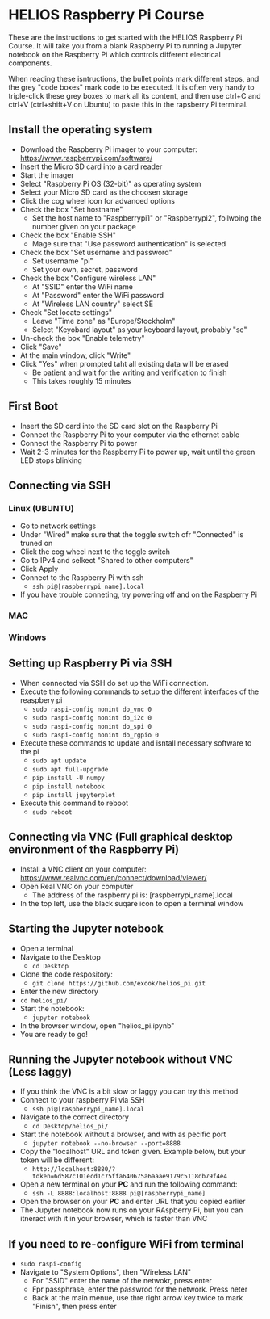 # HELIOS Raspberry Pi Course
These are the instructions to get started with the HELIOS Raspberry Pi Course. It will take you from a blank Raspberry Pi to running a Jupyter notebook on the Raspberry Pi which controls different electrical components.

When reading these isntructions, the bullet points mark different steps, and the grey "code boxes" mark code to be executed. It is often very handy to triple-click these grey boxes to mark all its content, and then use ctrl+C and ctrl+V (ctrl+shift+V on Ubuntu) to paste this in the rapsberry Pi terminal.

## Install the operating system
* Download the Raspberry Pi imager to your computer: https://www.raspberrypi.com/software/
* Insert the Micro SD card into a card reader
* Start the imager
* Select "Raspberry Pi OS (32-bit)" as operating system
* Select your Micro SD card as the choosen storage
* Click the cog wheel icon for advanced options
* Check the box "Set hostname"
  * Set the host name to "Raspberrypi1" or "Raspberrypi2", follwoing the number given on your package
* Check the box "Enable SSH"
  * Mage sure that "Use password authentication" is selected
* Check the box "Set username and password"
  * Set username "pi"
  * Set your own, secret, password
* Check the box "Configure wireless LAN"
  * At "SSID" enter the WiFi name
  * At "Password" enter the WiFi password
  * At "Wireless LAN country" select SE
* Check "Set locate settings"
  * Leave "Time zone" as "Europe/Stockholm"
  * Select "Keyobard layout" as your keyboard layout, probably "se"
*  Un-check the box "Enable telemetry"
* Click "Save"
* At the main window, click "Write"
* Click "Yes" when prompted taht all existing data will be erased
  * Be patient and wait for the writing and verification to finish
  * This takes roughly 15 minutes

## First Boot
* Insert the SD card into the SD card slot on the Raspberry Pi
* Connect the Raspberry Pi to your computer via the ethernet cable
* Connect the Raspberry Pi to power
* Wait 2-3 minutes for the Raspberry Pi to power up, wait until the green LED stops blinking

## Connecting via SSH
### Linux (UBUNTU)
* Go to network settings
* Under "Wired" make sure that the toggle switch ofr "Connected" is truned on
* Click the cog wheel next to the toggle switch
* Go to IPv4 and selkect "Shared to other computers"
* Click Apply
* Connect to the Raspberry Pi with ssh
  * `ssh pi@[raspberrypi_name].local`
* If you have trouble conneting, try powering off and on the Raspberry Pi

### MAC
### Windows

## Setting up Raspberry Pi via SSH
* When connected via SSH do set up the WiFi connection.
* Execute the following commands to setup the different interfaces of the reaspbery pi
  * `sudo raspi-config nonint do_vnc 0`
  * `sudo raspi-config nonint do_i2c 0`
  * `sudo raspi-config nonint do_spi 0`
  * `sudo raspi-config nonint do_rgpio 0`
* Execute these commands to update and isntall necessary software to the pi
  * `sudo apt update`
  * `sudo apt full-upgrade`
  * `pip install -U numpy`
  * `pip install notebook`
  * `pip install jupyterplot`
* Execute this command to reboot
  * `sudo reboot`

## Connecting via VNC (Full graphical desktop environment of the Raspberry Pi)
* Install a VNC client on your computer: https://www.realvnc.com/en/connect/download/viewer/
* Open Real VNC on your computer
  * The address of the raspberry pi is: [raspberrypi_name].local
* In the top left, use the black suqare icon to open a terminal window

## Starting the Jupyter notebook
* Open a terminal
* Navigate to the Desktop
  * `cd Desktop`
* Clone the code respository:
  *  `git clone https://github.com/exook/helios_pi.git`
*  Enter the new directory
  *  `cd helios_pi/`
* Start the notebook:
  * `jupyter notebook`
* In the browser window, open "helios_pi.ipynb"
* You are ready to go!

## Running the Jupyter notebook without VNC (Less laggy)
* If you think the VNC is a bit slow or laggy you can try this method
* Connect to your raspberry Pi via SSH
  * `ssh pi@[raspberrypi_name].local`
* Navigate to the correct directory
  * `cd Desktop/helios_pi/`
* Start the notebook without a browser, and with as pecific port
  * `jupyter notebook --no-browser --port=8888`
* Copy the "localhost" URL and token given. Example below, but your token will be different:
  * `http://localhost:8880/?token=6d587c101ecd1c75ffa640675a6aaae9179c5118db79f4e4`
* Open a new terminal on your **PC** and run the following command:
  *  `ssh -L 8888:localhost:8888 pi@[raspberrypi_name]`
* Open the browser on your **PC** and enter URL that you copied earlier
* The Jupyter notebook now runs on your RAspberry Pi, but you can itneract with it in your browser, which is faster than VNC

## If you need to re-configure WiFi from terminal
  * `sudo raspi-config`
  * Navigate to "System Options", then "Wireless LAN"
    * For "SSID" enter the name of the netwokr, press enter
    * Fpr passphrase, enter the passwrod for the network. Press neter
    * Back at the main menue, use thre right arrow key twice to mark "Finish", then press enter
